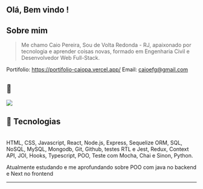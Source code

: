 ## Olá, Bem vindo !

## Sobre mim

>Me chamo Caio Pereira, Sou de Volta Redonda - RJ, apaixonado por tecnologia e aprender coisas novas, formado em Engenharia Civil e Desenvolvedor Web Full-Stack. 
>
Portifolio: https://portifolio-caiopa.vercel.app/
Email: caioefg@gmail.com

💬
----
<p align="left">
   <a href="https://www.linkedin.com/in/caiopantunes/" target="_blank"  alt="Linkedin">
  <img src="https://img.shields.io/badge/-Linkedin-0e76a8?style=flat-square&logo=Linkedin&logoColor=white&link=LINK-DO-SEU-LINKEDIN" /></a>
</p>

## 🚀 Tecnologias

<div style="display: inline-block"><br/>
 HTML, CSS, Javascript, React, Node.js, Express, Sequelize ORM, SQL, NoSQL, MySQL, Mongodb, Git, Github, testes RTL e Jest, Redux, Context API, JOI, Hooks, Typescript, POO, Teste com Mocha, Chai e Sinon, Python.
   
  Atualmente estudando e me aprofundando sobre POO com java no backend e Next no frontend
<div>

---
 
